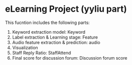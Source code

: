 # eLearning Project (yyliu part)

This fucntion includes the following parts:

1. Keyword extraction model: Keyword
2. Label extraction & Learning stage: Feature
3. Audio feature extraction & prediction: audio
4. Visualization
5. Staff Reply Ratio: StaffAttend
6. Final score for discussion forum: Discussion forum score
